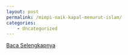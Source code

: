 ```yaml
---
layout: post
permalink: /mimpi-naik-kapal-menurut-islam/
categories:
    - Uncategorized
---
```


[Baca Selengkapnya](/10)